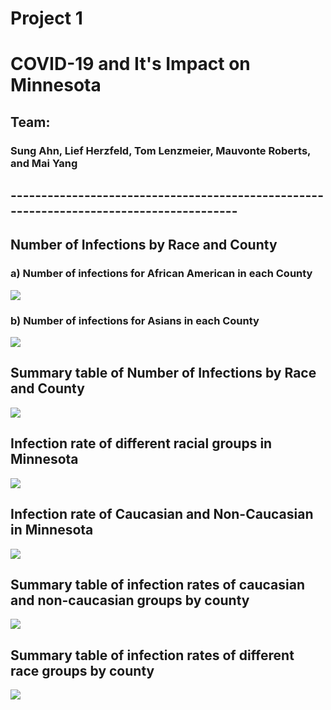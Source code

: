 # Project 1
# COVID-19 and It's Impact on Minnesota

## Team:
###   Sung Ahn, Lief Herzfeld, Tom Lenzmeier, Mauvonte Roberts, and Mai Yang

## ----------------------------------------------------------------------------------------
## Number of Infections by Race and County
   ### a) Number of infections for African American in each County
![](output/African%20American%20number%20of%20Infections.PNG)


   ### b) Number of infections for Asians in each County
![](output/Asian%20number%20of%20Infections.PNG)

## Summary table of Number of Infections by Race and County
![](output/Summary%20table%20of%20total%20number%20of%20infections%20by%20county%20and%20race.PNG)


## Infection rate of different racial groups in Minnesota
![](output/Infection%20rate%20of%20different%20racial%20groups%20in%20Minnesota.PNG)

## Infection rate of Caucasian and Non-Caucasian in Minnesota
![](output/Infection%20rate%20of%20Caucasian%20and%20Non-Caucasian%20in%20Minnesota.PNG)


## Summary table of infection rates of caucasian and non-caucasian groups by county
![](output/Summary%20table%20of%20infection%20rates%20of%20caucasian%20and%20non-caucasian%20groups%20by%20county.PNG)

## Summary table of infection rates of different race groups by county
![](output/Summary%20table%20of%20infection%20rates%20of%20different%20race%20groups%20by%20county.PNG)